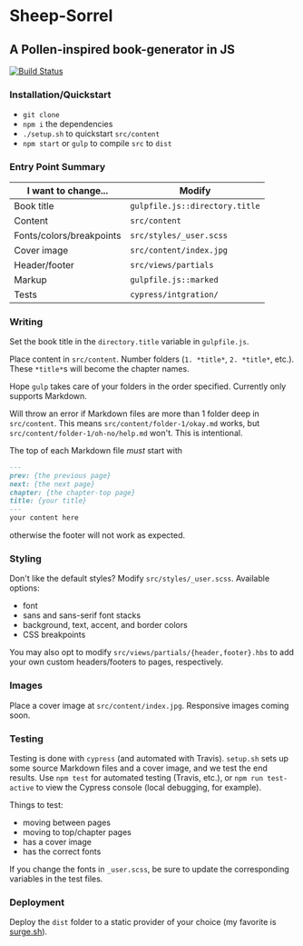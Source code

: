 # Sheep-Sorrel

## A Pollen-inspired book-generator in JS

[![Build Status](https://travis-ci.org/guppy0130/sheep-sorrel.svg?branch=master)](https://travis-ci.org/guppy0130/sheep-sorrel)

### Installation/Quickstart
* `git clone`
* `npm i` the dependencies
* `./setup.sh` to quickstart `src/content`
* `npm start` or `gulp` to compile `src` to `dist`

### Entry Point Summary
| I want to change...       | Modify                            |
|---------------------------|-----------------------------------|
| Book title                | `gulpfile.js::directory.title`    |
| Content                   | `src/content`                     |
| Fonts/colors/breakpoints  | `src/styles/_user.scss`           |
| Cover image               | `src/content/index.jpg`           |
| Header/footer             | `src/views/partials`              |
| Markup                    | `gulpfile.js::marked`             |
| Tests                     | `cypress/intgration/`             |

### Writing
Set the book title in the `directory.title` variable in `gulpfile.js`.

Place content in `src/content`. Number folders (`1. *title*`, `2. *title*`, etc.). These `*title*`s will become the chapter names.

Hope `gulp` takes care of your folders in the order specified. Currently only supports Markdown.

Will throw an error if Markdown files are more than 1 folder deep in `src/content`. This means `src/content/folder-1/okay.md` works, but `src/content/folder-1/oh-no/help.md` won't. This is intentional.

The top of each Markdown file *must* start with
```markdown
---
prev: {the previous page}
next: {the next page}
chapter: {the chapter-top page}
title: {your title}
---
your content here
```
otherwise the footer will not work as expected.

### Styling
Don't like the default styles? Modify `src/styles/_user.scss`. Available options:
* font
* sans and sans-serif font stacks
* background, text, accent, and border colors
* CSS breakpoints

You may also opt to modify `src/views/partials/{header,footer}.hbs` to add your own custom headers/footers to pages, respectively.

### Images
Place a cover image at `src/content/index.jpg`. Responsive images coming soon.

### Testing
Testing is done with `cypress` (and automated with Travis). `setup.sh` sets up some source Markdown files and a cover image, and we test the end results. Use `npm test` for automated testing (Travis, etc.), or `npm run test-active` to view the Cypress console (local debugging, for example).

Things to test:
* moving between pages
* moving to top/chapter pages
* has a cover image
* has the correct fonts

If you change the fonts in `_user.scss`, be sure to update the corresponding variables in the test files.

### Deployment
Deploy the `dist` folder to a static provider of your choice (my favorite is [surge.sh](surge.sh)).